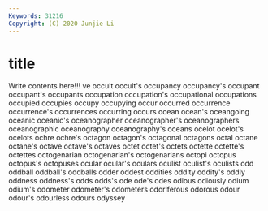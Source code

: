 ```yaml
---
Keywords: 31216
Copyright: (C) 2020 Junjie Li
---
```


# title

Write contents here!!!
ve 
occult 
occult's 
occupancy 
occupancy's 
occupant 
occupant's 
occupants
occupation 
occupation's 
occupational 
occupations 
occupied 
occupies 
occupy 
occupying 
occur 
occurred
occurrence 
occurrence's 
occurrences 
occurring 
occurs 
ocean 
ocean's 
oceangoing 
oceanic 
oceanic's
oceanographer 
oceanographer's 
oceanographers 
oceanographic 
oceanography 
oceanography's 
oceans 
ocelot 
ocelot's 
ocelots
ochre 
ochre's 
octagon 
octagon's 
octagonal 
octagons 
octal 
octane 
octane's 
octave
octave's 
octaves 
octet 
octet's 
octets 
octette 
octette's 
octettes 
octogenarian 
octogenarian's
octogenarians 
octopi 
octopus 
octopus's 
octopuses 
ocular 
ocular's 
oculars 
oculist 
oculist's
oculists 
odd 
oddball 
oddball's 
oddballs 
odder 
oddest 
oddities 
oddity 
oddity's
oddly 
oddness 
oddness's 
odds 
odds's 
ode 
ode's 
odes 
odious 
odiously
odium 
odium's 
odometer 
odometer's 
odometers 
odoriferous 
odorous 
odour 
odour's 
odourless
odours 
odyssey 
